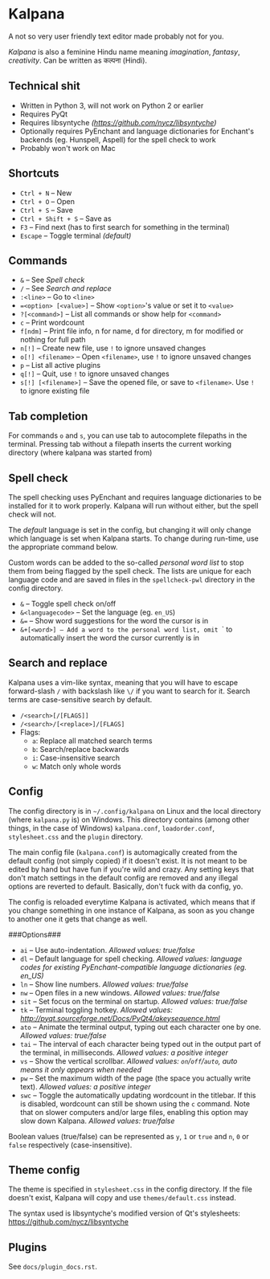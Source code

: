 ﻿Kalpana
=======

A not so very user friendly text editor made probably not for you.

*Kalpana* is also a feminine Hindu name meaning *imagination*, *fantasy*, *creativity*. Can be written as  कल्पना (Hindi).


Technical shit
--------------
* Written in Python 3, will not work on Python 2 or earlier
* Requires PyQt
* Requires libsyntyche *(https://github.com/nycz/libsyntyche)*
* Optionally requires PyEnchant and language dictionaries for Enchant's backends (eg. Hunspell, Aspell) for the spell check to work
* Probably won't work on Mac


Shortcuts
-------------------
* `Ctrl + N` – New
* `Ctrl + O` – Open
* `Ctrl + S` – Save
* `Ctrl + Shift + S` – Save as
* `F3` – Find next (has to first search for something in the terminal)
* `Escape` – Toggle terminal *(default)*


Commands
--------
* `&` – See *Spell check*
* `/` – See *Search and replace*
* `:<line>` – Go to `<line>`
* `=<option> [<value>]` – Show `<option>`'s value or set it to `<value>`
* `?[<command>]` – List all commands or show help for `<command>`
* `c` – Print wordcount
* `f[ndm]` – Print file info, n for name, d for directory, m for modified or nothing for full path
* `n[!]` – Create new file, use `!` to ignore unsaved changes
* `o[!] <filename>` – Open `<filename>`, use `!` to ignore unsaved changes
* `p` – List all active plugins
* `q[!]` – Quit, use `!` to ignore unsaved changes
* `s[!] [<filename>]` – Save the opened file, or save to `<filename>`. Use `!` to ignore existing file


Tab completion
--------------
For commands `o` and `s`, you can use tab to autocomplete filepaths in the terminal. Pressing tab without a filepath inserts the current working directory (where kalpana was started from)


Spell check
-----------
The spell checking uses PyEnchant and requires language dictionaries to be installed for it to work properly. Kalpana will run without either, but the spell check will not.

The *default* language is set in the config, but changing it will only change which language is set when Kalpana starts. To change during run-time, use the appropriate command below.

Custom words can be added to the so-called *personal word list* to stop them from being flagged by the spell check. The lists are unique for each language code and are saved in files in the `spellcheck-pwl` directory in the config directory.

* `&` – Toggle spell check on/off
* `&<languagecode>` – Set the language (eg. `en_US`)
* `&=` – Show word suggestions for the word the cursor is in
* `&+[<word>] – Add a word to the personal word list, omit `<word>` to automatically insert the word the cursor currently is in


Search and replace
------------------
Kalpana uses a vim-like syntax, meaning that you will have to escape forward-slash `/` with backslash like `\/` if you want to search for it. Search terms are case-sensitive search by default.

* `/<search>[/[FLAGS]]`
* `/<search>/[<replace>]/[FLAGS]`
* Flags:
    * `a`: Replace all matched search terms
    * `b`: Search/replace backwards
    * `i`: Case-insensitive search
    * `w`: Match only whole words


Config
------
The config directory is in `~/.config/kalpana` on Linux and the local directory (where `kalpana.py` is) on Windows. This directory contains (among other things, in the case of Windows) `kalpana.conf`, `loadorder.conf`, `stylesheet.css` and the `plugin` directory.

The main config file (`kalpana.conf`) is automagically created from the default config (not simply copied) if it doesn't exist. It is not meant to be edited by hand but have fun if you're wild and crazy. Any setting keys that don't match settings in the default config are removed and any illegal options are reverted to default. Basically, don't fuck with da config, yo.

The config is reloaded everytime Kalpana is activated, which means that if you change something in one instance of Kalpana, as soon as you change to another one it gets that change as well.

###Options###
* `ai` – Use auto-indentation. *Allowed values: true/false*
* `dl` – Default language for spell checking. *Allowed values: language codes for existing PyEnchant-compatible language dictionaries (eg. en_US)*
* `ln` – Show line numbers. *Allowed values: true/false*
* `nw` – Open files in a new windows. *Allowed values: true/false*
* `sit` – Set focus on the terminal on startup. *Allowed values: true/false*
* `tk` – Terminal toggling hotkey. *Allowed values: http://pyqt.sourceforge.net/Docs/PyQt4/qkeysequence.html*
* `ato` – Animate the terminal output, typing out each character one by one. *Allowed values: true/false*
* `tai` – The interval of each character being typed out in the output part of the terminal, in milliseconds. *Allowed values: a positive integer*
* `vs` – Show the vertical scrollbar. *Allowed values: `on`/`off`/`auto`, auto means it only appears when needed*
* `pw` – Set the maximum width of the page (the space you actually write text). *Allowed values: a positive integer*
* `swc` – Toggle the automatically updating wordcount in the titlebar. If this is disabled, wordcount can still be shown using the `c` command. Note that on slower computers and/or large files, enabling this option may slow down Kalpana. *Allowed values: true/false*

Boolean values (true/false) can be represented as `y`, `1` or `true` and `n`, `0` or `false` respectively (case-insensitive).


Theme config
------------
The theme is specified in `stylesheet.css` in the config directory. If the file doesn't exist, Kalpana will copy and use `themes/default.css` instead.

The syntax used is libsyntyche's modified version of Qt's stylesheets:
https://github.com/nycz/libsyntyche


Plugins
-------
See `docs/plugin_docs.rst`.
